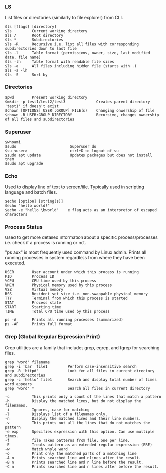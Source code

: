 ### LS

List files or directories (similarly to file explorer) from CLI.

```
$ls [flags] [directory]
$ls         Current working directory
$ls /       Root directory
$ls *       Subdirectories
$ls -R      Recursive i.e. list all files with corresponding subdirectories down to last file
$ls -l      Table format (permissions, owner, size, last modified date, file name)
$ls -lh     Table format with readable file sizes
$ls -a      All files including hidden file (starts with .)
$ls -a -lh
$ls -S      Sort by
```

### Directories

```
$pwd        Present working directory
$mkdir -p test1/test2/test3              Creates parent directory 'test1' if doesn't exist
$chown [OPTIONS] USER[:GROUP] FILE(s)    Changing onwership of file
$chown -R USER:GROUP DIRECTORY           Recursive, changes ownership of all files and subdirectories
```

### Superuser

```
$whoami
$sudo                        Superuser do
$su <user>                   ctrl+D to logout of su
$sudo apt update             Updates packages but does not install them
$sudo apt upgrade
```

### Echo

Used to display line of text to screen/file. Typically used in scripting language and batch files.

```
$echo [option] [string(s)]
$echo "hello world!"
$echo -e "hello \bworld"    e flag acts as an interpretor of escaped characters
```

### Process Status

Used to get more detailed information about a specific process/processes i.e. check if a process is running or not.

"ps aux" is most frequently used command by Linux admin. Prints all running processes in system regardless from where they have been executed.

```
USER        User account under which this process is running
PID         Process ID
%CPU        CPU time used by this process
%MEM        Physical memory used by this process
VSZ         Virtual memory
RSS         Resident set size i.e. non-swappable physical memory
TTY         Terminal from which this process is started
STAT        Process state
START       Starting time
TIME        Total CPU time used by this process
```

```
ps -A       Prints all running processes (summarized)
ps -AF      Prints full format

```

### Grep (Global Regular Expression Print)

Grep utilities are a family that includes grep, egrep, and fgrep for searching files.

```
grep 'word' filename
grep -i 'bar' file1         Perform case-insensitive search
grep -R 'httpd'             Look for all files in current directory and subdirectories
grep -c 'hello' file1       Search and display total number of times word appears
grep 'word' *               Search all files in current directory

-c          This prints only a count of the lines that match a pattern
-h          Display the matched lines, but do not display the filenames.
-i          Ignores, case for matching
-l          Displays list of a filenames only.
-n          Display the matched lines and their line numbers.
-v          This prints out all the lines that do not matches the pattern
-e exp      Specifies expression with this option. Can use multiple times.
-f          file Takes patterns from file, one per line.
-E          Treats pattern as an extended regular expression (ERE)
-w          Match whole word
-o          Print only the matched parts of a matching line
-A n        Prints searched line and nlines after the result.
-B n        Prints searched line and n line before the result.
-C n        Prints searched line and n lines after before the result.
```
